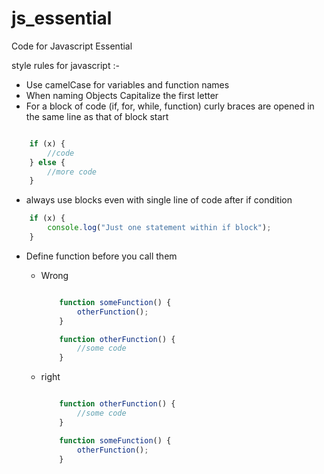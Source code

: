 # js_essential
Code for Javascript Essential

style rules for javascript :-

* Use camelCase for variables and function names
* When naming Objects Capitalize the first letter
* For a block of code (if, for, while, function) curly braces are opened in the same line as that of block start
```javascript

    if (x) { 
        //code
    } else {    
        //more code
    }
```
* always use blocks even with single line of code after if condition 
```javascript
    if (x) {
        console.log("Just one statement within if block");
    }
```
* Define function before you call them
    * Wrong
        ```javascript

            function someFunction() {
                otherFunction();
            }

            function otherFunction() {
                //some code
            }
        ```

    * right
    
        ```javascript

            function otherFunction() {
                //some code
            }

            function someFunction() {
                otherFunction();
            }
        ```

